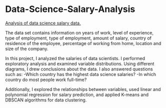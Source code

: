 # Data-Science-Salary-Analysis
[Analysis of data science salary data.](https://www.kaggle.com/code/haseebkn/data-science-salaries-eda-insights)

The data set contains information on years of work, level of experience, type of employment, type of employment, amount of salary, country of residence of the employee, percentage of working from home, location and size of the company.

In this project, I analyzed the salaries of data scientists. 
I performed exploratory analysis and examined variable distributions. Using different diagrams, I drew conclusions about the data. 
I also answered questions such as:
       -Which country has the highest data science salaries? 
       -In which country do most people work full-time? 

Additionally, I explored the relationships between variables, used linear and polynomial regression for salary prediction, and applied K-means and DBSCAN algorithms for data clustering.
